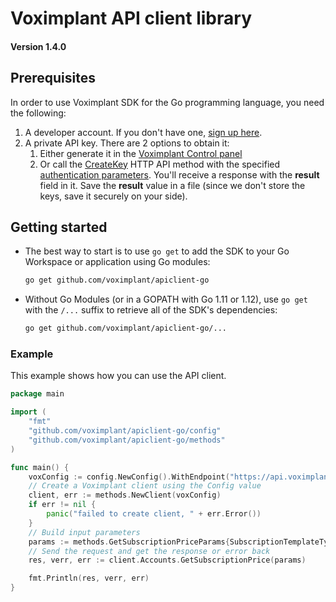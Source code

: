 # Voximplant API client library

#### Version 1.4.0

## Prerequisites

In order to use Voximplant SDK for the Go programming language, you need the following:

1. A developer account. If you don't have one, [sign up here](https://voximplant.com/sign-up/).
2. A private API key. There are 2 options to obtain it:
    1. Either generate it in the [Voximplant Control panel](https://manage.voximplant.com/settings/service_accounts)
    1. Or call the [CreateKey](https://voximplant.com/docs/references/httpapi/managing_role_system#createkey) HTTP API
       method with the
       specified [authentication parameters](https://voximplant.com/docs/references/httpapi/auth_parameters). You'll
       receive a response with the __result__ field in it. Save the __result__ value in a file (since we don't store the
       keys, save it securely on your side).

## Getting started

* The best way to start is to use `go get` to add the SDK to your Go Workspace or application using Go modules:

  ```sh
  go get github.com/voximplant/apiclient-go
  ```

* Without Go Modules (or in a GOPATH with Go 1.11 or 1.12), use `go get` with the `/...` suffix to retrieve all of the
  SDK's dependencies:

  ```sh
  go get github.com/voximplant/apiclient-go/...
  ```

### Example

This example shows how you can use the API client.

```go
package main

import (
	"fmt"
	"github.com/voximplant/apiclient-go/config"
	"github.com/voximplant/apiclient-go/methods"
)

func main() {
	voxConfig := config.NewConfig().WithEndpoint("https://api.voximplant.com/platform_api/").WithKeyPath("vox_key_jwt.json")
	// Create a Voximplant client using the Config value
	client, err := methods.NewClient(voxConfig)
	if err != nil {
		panic("failed to create client, " + err.Error())
	}
	// Build input parameters
	params := methods.GetSubscriptionPriceParams{SubscriptionTemplateType: "SIP_REGISTRATION"}
	// Send the request and get the response or error back
	res, verr, err := client.Accounts.GetSubscriptionPrice(params)

	fmt.Println(res, verr, err)
}
```
